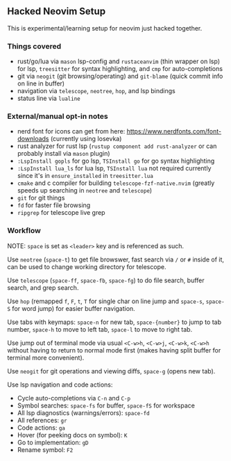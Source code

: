 ## Hacked Neovim Setup

This is experimental/learning setup for neovim just hacked together.

### Things covered

- rust/go/lua via `mason` lsp-config and `rustaceanvim` (thin wrapper on lsp) for lsp, `treesitter` for syntax highlighting, and `cmp` for auto-completions
- git via `neogit` (git browsing/operating) and `git-blame` (quick commit info on line in buffer)
- navigation via `telescope`, `neotree`, `hop`, and lsp bindings
- status line via `lualine`

### External/manual opt-in notes

- nerd font for icons can get from here: https://www.nerdfonts.com/font-downloads (currently using Iosevka)
- rust analyzer for rust lsp (`rustup component add rust-analyzer` or can probably install via `mason` plugin)
- `:LspInstall gopls` for go lsp, `TSInstall go` for go syntax highlighting
- `:LspInstall lua_ls` for lua lsp, `TSInstall lua` not required currently since it's in `ensure_installed` in `treesitter.lua`
- `cmake` and c compiler for building `telescope-fzf-native.nvim` (greatly speeds up searching in `neotree` and `telescope`)
- `git` for git things
- `fd` for faster file browsing
- `ripgrep` for telescope live grep


### Workflow

NOTE: `space` is set as `<leader>` key and is referenced as such.

Use `neotree` (`space-t`) to get file browswer, fast search via `/` or `#` inside of it, can be used to change working directory for telescope.

Use `telescope` (`space-ff`, `space-fb`, `space-fg`) to do file search, buffer search, and grep search.

Use `hop` (remapped `f`, `F`, `t`, `T` for single char on line jump and `space-s`, `space-S` for word jump) for easier buffer navigation.

Use tabs with keymaps: `space-n` for new tab, `space-{number}` to jump to tab number, `space-h` to move to left tab, `space-l` to move to right tab.

Use jump out of terminal mode via usual `<C-w>h`, `<C-w>j`, `<C-w>k`, `<C-w>h` without having to return to normal mode first (makes having split buffer for terminal more convenient). 

Use `neogit` for git operations and viewing diffs, `space-g` (opens new tab).

Use lsp navigation and code actions:
- Cycle auto-completions via `C-n` and `C-p`
- Symbol searches: `space-fs` for buffer, `space-fS` for workspace
- All lsp diagnostics (warnings/errors): `space-fd`
- All references: `gr`
- Code actions: `ga`
- Hover (for peeking docs on symbol): `K`
- Go to implementation: `gD`
- Rename symbol: `F2`
